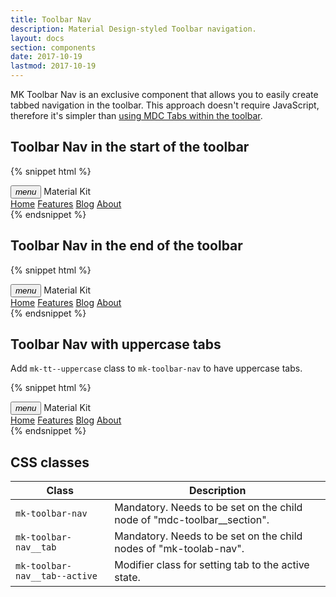 ```yaml
---
title: Toolbar Nav
description: Material Design-styled Toolbar navigation.
layout: docs
section: components
date: 2017-10-19
lastmod: 2017-10-19
---
```


MK Toolbar Nav is an exclusive component that allows you to easily create
tabbed navigation in the toolbar. This approach doesn't require JavaScript, therefore
it's simpler than [using MDC Tabs within the toolbar](http://material-components-web.appspot.com/tabs.html).

## Toolbar Nav in the start of the toolbar

{% snippet html %}
<div class="mdc-toolbar">
  <div class="mdc-toolbar__row">
    <div class="mdc-toolbar__section mdc-toolbar__section--align-start">
      <button class="mdc-toolbar__menu-icon"><i class="material-icons">menu</i></button>
      <span class="mdc-toolbar__title">Material Kit</span>
      <nav class="mk-toolbar-nav">
        <a class="mk-toolbar-nav__tab mk-toolbar-nav__tab--active" href="javascript:void(0)">Home</a>
        <a class="mk-toolbar-nav__tab" href="javascript:void(0)">Features</a>
        <a class="mk-toolbar-nav__tab" href="javascript:void(0)">Blog</a>
        <a class="mk-toolbar-nav__tab" href="javascript:void(0)">About</a>
      </nav>
    </div>
  </div>
</div>
{% endsnippet %}

## Toolbar Nav in the end of the toolbar

{% snippet html %}
<div class="mdc-toolbar">
  <div class="mdc-toolbar__row">
    <div class="mdc-toolbar__section mdc-toolbar__section--align-start">
      <button class="mdc-toolbar__menu-icon"><i class="material-icons">menu</i></button>
      <span class="mdc-toolbar__title">Material Kit</span>
    </div>
    <div class="mdc-toolbar__section mdc-toolbar__section--align-end">
      <nav class="mk-toolbar-nav">
        <a class="mk-toolbar-nav__tab mk-toolbar-nav__tab--active" href="javascript:void(0)">Home</a>
        <a class="mk-toolbar-nav__tab" href="javascript:void(0)">Features</a>
        <a class="mk-toolbar-nav__tab" href="javascript:void(0)">Blog</a>
        <a class="mk-toolbar-nav__tab" href="javascript:void(0)">About</a>
      </nav>
    </div>
  </div>
</div>
{% endsnippet %}

## Toolbar Nav with uppercase tabs

Add `mk-tt--uppercase` class to `mk-toolbar-nav` to have uppercase tabs.

{% snippet html %}
<div class="mdc-toolbar">
  <div class="mdc-toolbar__row">
    <div class="mdc-toolbar__section mdc-toolbar__section--align-start">
      <button class="mdc-toolbar__menu-icon"><i class="material-icons">menu</i></button>
      <span class="mdc-toolbar__title">Material Kit</span>
      <nav class="mk-toolbar-nav mk-tt--uppercase">
        <a class="mk-toolbar-nav__tab mk-toolbar-nav__tab--active" href="javascript:void(0)">Home</a>
        <a class="mk-toolbar-nav__tab" href="javascript:void(0)">Features</a>
        <a class="mk-toolbar-nav__tab" href="javascript:void(0)">Blog</a>
        <a class="mk-toolbar-nav__tab" href="javascript:void(0)">About</a>
      </nav>
    </div>
  </div>
</div>
{% endsnippet %}

## CSS classes

| Class                         | Description                                                               |
| ----------------------------- | ------------------------------------------------------------------------- |
| `mk-toolbar-nav`              | Mandatory. Needs to be set on the child node of "mdc-toolbar__section".   |
| `mk-toolbar-nav__tab`         | Mandatory. Needs to be set on the child nodes of "mk-toolab-nav".         |
| `mk-toolbar-nav__tab--active` | Modifier class for setting tab to the active state.                       |
